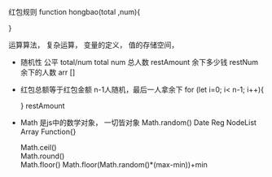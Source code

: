 红包规则
function hongbao(total ,num){

}

运算算法， 复杂运算， 变量的定义， 值的存储空间，
- 随机性
  公平 total/num
  total num 总人数
  restAmount 余下多少钱
  restNum 余下的人数
  arr []
- 红包总额等于红包金额
  n-1人随机，最后一人拿余下
  for (let i=0; i< n-1; i++){

  }
  restAmount

- Math 是js中的数学对象，  一切皆对象
  Math.random() Date Reg NodeList Array Function{}

  Math.ceil()   
  Math.round()   
  Math.floor()
  Math.floor(Math.random()*(max-min))+min